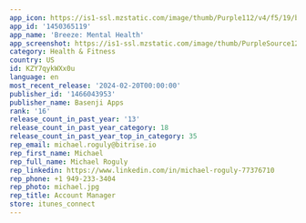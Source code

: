 ```yaml
---
app_icon: https://is1-ssl.mzstatic.com/image/thumb/Purple112/v4/f5/19/b9/f519b9e9-b8a8-46ab-da89-b326f56b9225/AppIcon-0-0-1x_U007ephone-0-0-85-220.png/1024x1024bb.png
app_id: '1450365119'
app_name: 'Breeze: Mental Health'
app_screenshot: https://is1-ssl.mzstatic.com/image/thumb/PurpleSource126/v4/19/9a/4b/199a4b27-3e5f-fe72-c995-eaab8887ddc0/62139725-ffe3-4aeb-a809-2feaa4662956_ip_8_1.jpg/1242x2208bb.png
category: Health & Fitness
country: US
id: KZY7qykWXx0u
language: en
most_recent_release: '2024-02-20T00:00:00'
publisher_id: '1466043953'
publisher_name: Basenji Apps
rank: '16'
release_count_in_past_year: '13'
release_count_in_past_year_category: 18
release_count_in_past_year_top_in_category: 35
rep_email: michael.roguly@bitrise.io
rep_first_name: Michael
rep_full_name: Michael Roguly
rep_linkedin: https://www.linkedin.com/in/michael-roguly-77376710
rep_phone: +1 949-233-3404
rep_photo: michael.jpg
rep_title: Account Manager
store: itunes_connect
---
```

